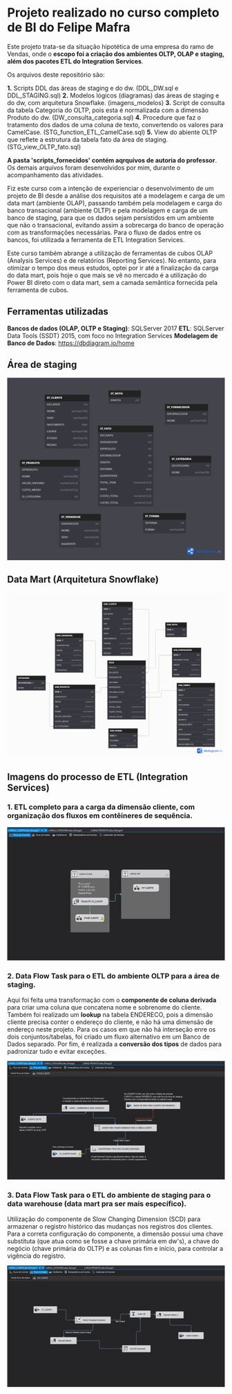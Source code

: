# Projeto realizado no curso completo de BI do Felipe Mafra

Este projeto trata-se da situação hipotética de uma empresa do ramo de Vendas, onde o **escopo foi a criação dos ambientes OLTP, OLAP e staging, além dos pacotes ETL do Integration Services**.

Os arquivos deste repositório são:

**1.** Scripts DDL das áreas de staging e do dw. (DDL_DW.sql e DDL_STAGING.sql)
**2.** Modelos lógicos (diagramas) das áreas de staging e do dw, com arquitetura Snowflake. (imagens_modelos)
**3.** Script de consulta da tabela Categoria do OLTP, pois esta é normalizada com a dimensão Produto do dw. (DW_consulta_categoria.sql)
**4.** Procedure que faz o tratamento dos dados de uma coluna de texto, convertendo os valores para CamelCase. (STG_function_ETL_CamelCase.sql)
**5.** View do abiente OLTP que reflete a estrutura da tabela fato da área de staging. (STG_view_OLTP_fato.sql)

**A pasta 'scripts_fornecidos' contém aqrquivos de autoria do professor**. Os demais arquivos foram desenvolvidos por mim, durante o acompanhamento das atividades.

Fiz este curso com a intenção de experienciar o desenvolvimento de um projeto de BI
desde a análise dos requisitos até a modelagem e carga de um data mart (ambiente OLAP), passando também pela modelagem e carga do banco transacional (ambiente OLTP) e pela modelagem e carga de um banco de staging, para que os dados sejam persistidos em um ambiente que não o transacional, evitando assim a sobrecarga do banco de operação com as transformações necessárias. Para o fluxo de dados entre os bancos, foi utilizada a ferramenta de ETL Integration Services.

Este curso também abrange a utilização de ferramentas de cubos OLAP (Analysis Services) e de relatórios (Reporting Services). No entanto, para otimizar o tempo dos meus estudos, optei por ir até a finalização da carga do data mart, pois hoje o que mais se vê no mercado é a utilização do Power BI direto com o data mart, sem a camada semântica fornecida pela ferramenta de cubos.

## Ferramentas utilizadas

**Bancos de dados (OLAP, OLTP e Staging)**: SQLServer 2017
**ETL**: SQLServer Data Tools (SSDT) 2015, com foco no Integration Services
**Modelagem de Banco de Dados**: https://dbdiagram.io/home 

## Área de staging
![Modelo de Staging](imagens_modelos/modelagem_STAGING.png)

## Data Mart (Arquitetura Snowflake)
![Modelo de Staging](imagens_modelos/modelagem_DW.png)

## Imagens do processo de ETL (Integration Services)

### 1. ETL completo para a carga da dimensão cliente, com organização dos fluxos em contêineres de sequência.
![Modelo de Staging](imagens/carga_cliente.jpg)

### 2. Data Flow Task para o ETL do ambiente OLTP para a área de staging.

Aqui foi feita uma transformação com o **componente de coluna derivada** para criar uma coluna que concatena nome e sobrenome do cliente. Também foi realizado um **lookup** na tabela ENDERECO, pois a dimensão cliente precisa conter o endereço do cliente, e não há uma dimensão de endereço neste projeto. Para os casos em que não há interseção enre os dois conjuntos/tabelas, foi criado um fluxo alternativo em um Banco de Dados separado. Por fim, é realizada a **conversão dos tipos** de dados para padronizar tudo e evitar exceções.

![Modelo de Staging](imagens/carga_staging_cliente.jpg)

### 3. Data Flow Task para o ETL do ambiente de staging para o data warehouse (data mart pra ser mais específico).

Utilização do componente de Slow Changing Dimension (SCD) para armazenar o registro histórico das mudanças nos registros dos clientes. Para a correta configuração do componente, a dimensão possui uma chave substituta (que atua como se fosse a chave primária em dw's), a chave do negócio (chave primária do OLTP) e as colunas fim e início, para controlar a vigência do registro.

![Modelo de Staging](imagens/carga_dw_cliente.jpg)